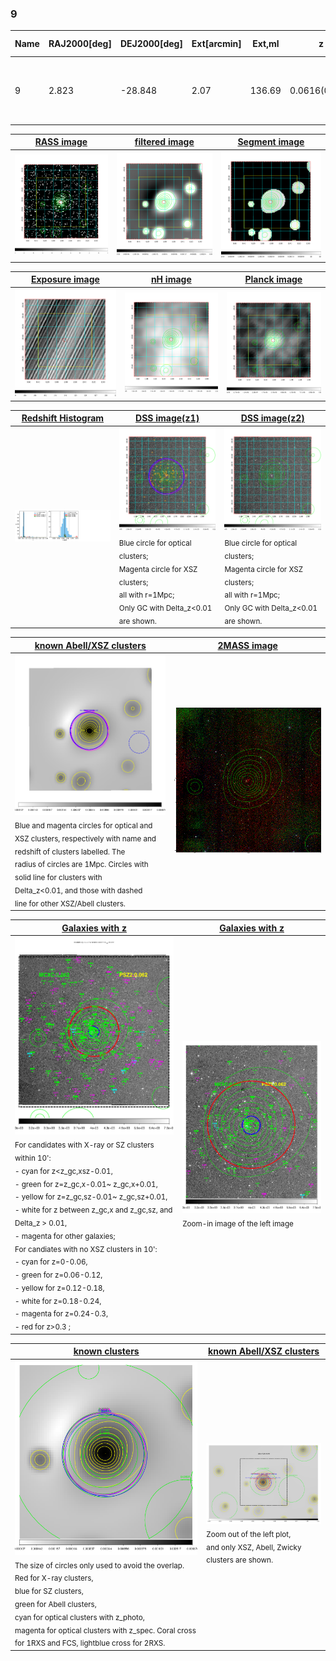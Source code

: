 <div STYLE="page-break-after: always;"></div>

### 9

|Name|RAJ2000[deg]|DEJ2000[deg] |Ext[arcmin]| Ext,ml | z | z_src| C|GC(XSZ,Delta_z<0.01)| GC(OPT,Delta_z<0.01)|GC| R_sig[arcmin] | R500[arcmin] | R500[Mpc]| CRsig[c/s] | CR500[c/s] |L500[1E44 erg/s]|F500[1E-12 erg/s/cm^2]| M500[1E14 Msun]|Tx[keV]|Cnt_sig|Beta|Rc[arcmin]|Comment|Alias|
|---|---|---|---|---|---|------|---|--------|---------|----------|---|---|---|---|---|---|---|---|---|---|---|---|---|---|
|9| 2.823| -28.848| 2.07| 136.69| 0.0616(0.005)| z1, z_xsz| B| MCXC, PSZ2, Tar, XB| A, W| A, MCXC, N, PSZ2, Tar, W, XB| 12.212| 13.041| 0.930| 0.621(0.056)| 0.627(0.057)| 1.136(0.056)| 12.456(0.617)| 2.42(0.06)| 3.77(0.06)| 192.5| 0.756(-0.090+0.117)| 3.623(-0.708+0.807)| -| k228|

|[RASS image](../image/9/9_img.pdf)|[filtered image](../image/9/9_fil.pdf)|[Segment image](../image/9/9_seg.pdf)|
|-------------------|--------------------|-------------------|
| <img src="../image/9/9_img.png" width="300">  | <img src="../image/9/9_fil.png" width="300">   | <img src="../image/9/9_seg.png" width="300">  |

|[Exposure image](../image/9/9_mex.pdf)| [nH image](../image/9/9_nh.pdf)| [Planck image](../image/9/9_p.pdf)|
|-------------------|--------------------|-------------------|
|<img src="../image/9/9_mex.png" width="300">   | <img src="../image/9/9_nh.png" width="300">    | <img src="../image/9/9_p.png" width="300"> |

|[Redshift Histogram](../image/9/9_zg.pdf) | [DSS image(z1)](../image/9/9_dss_z1.pdf)      |  [DSS image(z2)](../image/9/9_dss_z2.pdf)    |
|-------------------|--------------------|-------------------|
|<img src="../image/9/9_zg.png" width="300"> |<img src="../image/9/9_dss_z1.png" width="300"> <sub><br>Blue circle for optical clusters; <br>Magenta circle for XSZ clusters; <br>all with r=1Mpc; <br>Only GC with Delta_z<0.01 are shown. </sub>| <img src="../image/9/9_dss_z2.png" width="300"><sub><br>Blue circle for optical clusters; <br>Magenta circle for XSZ clusters; <br>all with r=1Mpc; <br>Only GC with Delta_z<0.01 are shown. </sub> |

|[known Abell/XSZ clusters](../image/9/9_m.pdf) | [2MASS image](../image/9/9_2mass.pdf)      |
|-------------------|-------------------|
|<img src=../image/9/9_m.png width="300"> <br><sub>Blue and magenta circles for optical and <br>XSZ clusters, respectively with name and <br>redshift of clusters labelled. The <br>radius of circles are 1Mpc. Circles with <br>solid line for clusters with <br>Delta_z<0.01, and those with dashed <br>line for other XSZ/Abell clusters.        </sub>|<img src="../image/9/9_2mass.png" width="300">  |

|[Galaxies with z](../image/9/9_opt_ned.pdf) |[Galaxies with z](../image/9/9_opt_ned_zoom.pdf) |
|-------------------|-------------------|
| <img src=../image/9/9_opt_ned.png width="300"> <br><sub> For candidates with X-ray or SZ clusters within 10': <br> - cyan for z<z_gc,xsz-0.01, <br> - green for z=z_gc,x-0.01~ z_gc,x+0.01, <br> - yellow for z=z_gc,sz-0.01~ z_gc,sz+0.01, <br> - white for z between z_gc,x and z_gc,sz, and Delta_z > 0.01, <br> - magenta for other galaxies; <br>For candiates with no XSZ clusters in 10': <br> - cyan for z=0-0.06, <br> - green for z=0.06-0.12, <br> - yellow for z=0.12-0.18, <br> - white for z=0.18-0.24, <br> - magenta for z=0.24-0.3, <br> - red for z>0.3 ;  </sub>|<img src=../image/9/9_opt_ned_zoom.png width="300">  <br><sub> Zoom-in image of the left image</sub>|

|[known clusters](../image/9/9_gc.pdf) |[known Abell/XSZ clusters](../image/9/9_gc_large.pdf) |
|-------------------|-------------------|
| <img src=../image/9/9_gc.png width="300"> <br><sub> The size of circles only used to avoid the overlap. Red for X-ray clusters, <br> blue for SZ clusters, <br> green for Abell clusters, <br> cyan for optical clusters with z_photo, <br> magenta for optical clusters with z_spec. Coral cross for 1RXS and FCS, lightblue cross for 2RXS. </sub>|<img src=../image/9/9_gc_large.png width="300"> <br><sub> Zoom out of the left plot, <br> and only XSZ, Abell, Zwicky clusters are shown. </sub> |



